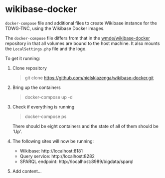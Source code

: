 # wikibase-docker

`docker-compose` file and additional files to create Wikibase instance for the TDWG-TNC, using the Wikibase Docker images.

The `docker-compose` file differs from that in the [wmde/wikibase-docker](https://github.com/wmde/wikibase-docker) repository in that all volumes are bound to the host machine. It also mounts the `LocalSettings.php` file and the logo. 

To get it running:

1.  Clone repository

    > git clone https://github.com/nielsklazenga/wikibase-docker.git

2.  Bring up the containers

    > docker-compose up -d

3.  Check if everything is running

    > docker-compose ps

    There should be eight containers and the state of all of them should be 'Up'.

4.  The following sites will now be running:

    - Wikibase: http://localhost:8181
    - Query service: http://localhost:8282
    - SPARQL endpoint: http://localhost:8989/bigdata/sparql

5.  Add content...
